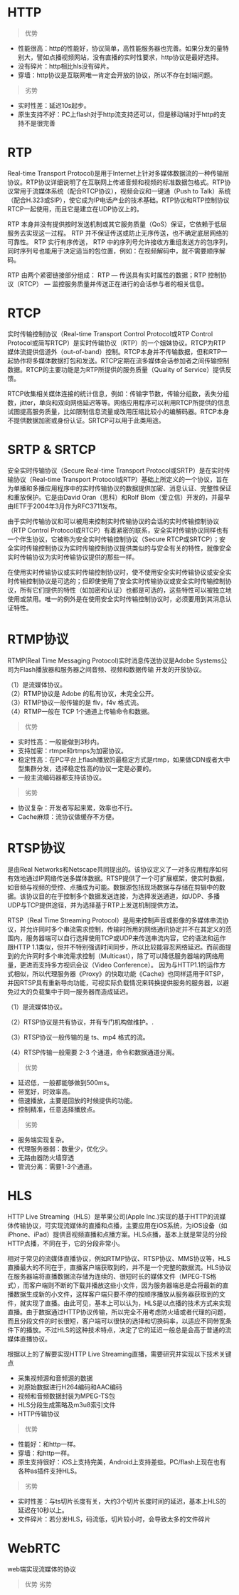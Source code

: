 

# HTTP
> 优势
* 性能很高：http的性能好，协议简单，高性能服务器也完善。如果分发的量特别大，譬如点播视频网站，没有直播的实时性要求，http协议是最好选择。
* 没有碎片：http相比hls没有碎片。
* 穿墙：http协议是互联网唯一肯定会开放的协议，所以不存在封端问题。
> 劣势
* 实时性差：延迟10s起步。
* 原生支持不好：PC上flash对于http流支持还可以，但是移动端对于http的支持不是很完善

# RTP

Real-time Transport Protocol)是用于Internet上针对多媒体数据流的一种传输层协议。RTP协议详细说明了在互联网上传递音频和视频的标准数据包格式。RTP协议常用于流媒体系统（配合RTCP协议），视频会议和一键通（Push to Talk）系统（配合H.323或SIP），使它成为IP电话产业的技术基础。RTP协议和RTP控制协议RTCP一起使用，而且它是建立在UDP协议上的。 

RTP 本身并没有提供按时发送机制或其它服务质量（QoS）保证，它依赖于低层服务去实现这一过程。 RTP 并不保证传送或防止无序传送，也不确定底层网络的可靠性。 RTP 实行有序传送， RTP 中的序列号允许接收方重组发送方的包序列，同时序列号也能用于决定适当的包位置，例如：在视频解码中，就不需要顺序解码。

RTP 由两个紧密链接部分组成： RTP ― 传送具有实时属性的数据；RTP 控制协议（RTCP） ― 监控服务质量并传送正在进行的会话参与者的相关信息。

# RTCP

实时传输控制协议（Real-time Transport Control Protocol或RTP Control Protocol或简写RTCP）是实时传输协议（RTP）的一个姐妹协议。RTCP为RTP媒体流提供信道外（out-of-band）控制。RTCP本身并不传输数据，但和RTP一起协作将多媒体数据打包和发送。RTCP定期在流多媒体会话参加者之间传输控制数据。RTCP的主要功能是为RTP所提供的服务质量（Quality of Service）提供反馈。

RTCP收集相关媒体连接的统计信息，例如：传输字节数，传输分组数，丢失分组数，jitter，单向和双向网络延迟等等。网络应用程序可以利用RTCP所提供的信息试图提高服务质量，比如限制信息流量或改用压缩比较小的编解码器。RTCP本身不提供数据加密或身份认证。SRTCP可以用于此类用途。

# SRTP & SRTCP

安全实时传输协议（Secure Real-time Transport Protocol或SRTP）是在实时传输协议（Real-time Transport Protocol或RTP）基础上所定义的一个协议，旨在为单播和多播应用程序中的实时传输协议的数据提供加密、消息认证、完整性保证和重放保护。它是由David Oran（思科）和Rolf Blom（爱立信）开发的，并最早由IETF于2004年3月作为RFC3711发布。

由于实时传输协议和可以被用来控制实时传输协议的会话的实时传输控制协议（RTP Control Protocol或RTCP）有着紧密的联系，安全实时传输协议同样也有一个伴生协议，它被称为安全实时传输控制协议（Secure RTCP或SRTCP）；安全实时传输控制协议为实时传输控制协议提供类似的与安全有关的特性，就像安全实时传输协议为实时传输协议提供的那些一样。

在使用实时传输协议或实时传输控制协议时，使不使用安全实时传输协议或安全实时传输控制协议是可选的；但即使使用了安全实时传输协议或安全实时传输控制协议，所有它们提供的特性（如加密和认证）也都是可选的，这些特性可以被独立地使用或禁用。唯一的例外是在使用安全实时传输控制协议时，必须要用到其消息认证特性。

# RTMP协议

RTMP(Real Time Messaging Protocol)实时消息传送协议是Adobe Systems公司为Flash播放器和服务器之间音频、视频和数据传输 开发的开放协议。

（1）是流媒体协议。  
（2）RTMP协议是 Adobe 的私有协议，未完全公开。  
（3）RTMP协议一般传输的是 flv，f4v 格式流。  
（4）RTMP一般在 TCP 1个通道上传输命令和数据。

> 优势

* 实时性高：一般能做到3秒内。
* 支持加密：rtmpe和rtmps为加密协议。
* 稳定性高：在PC平台上flash播放的最稳定方式是rtmp，如果做CDN或者大中型集群分发，选择稳定性高的协议一定是必要的。
* 一般主流编码器都支持该协议。

> 劣势

*  协议复杂：开发者写起来累，效率也不行。
*  Cache麻烦：流协议做缓存不方便。

# RTSP协议

是由Real Networks和Netscape共同提出的。该协议定义了一对多应用程序如何有效地通过IP网络传送多媒体数据。RTSP提供了一个可扩展框架，使实时数据，如音频与视频的受控、点播成为可能。数据源包括现场数据与存储在剪辑中的数据。该协议目的在于控制多个数据发送连接，为选择发送通道，如UDP、多播UDP与TCP提供途径，并为选择基于RTP上发送机制提供方法。

RTSP（Real Time Streaming Protocol）是用来控制声音或影像的多媒体串流协议，并允许同时多个串流需求控制，传输时所用的网络通讯协定并不在其定义的范围内，服务器端可以自行选择使用TCP或UDP来传送串流内容，它的语法和运作跟HTTP 1.1类似，但并不特别强调时间同步，所以比较能容忍网络延迟。而前面提到的允许同时多个串流需求控制（Multicast），除了可以降低服务器端的网络用量，更进而支持多方视讯会议（Video Conference）。 因为与HTTP1.1的运作方式相似，所以代理服务器《Proxy》的快取功能《Cache》也同样适用于RTSP，并因RTSP具有重新导向功能，可视实际负载情况来转换提供服务的服务器，以避免过大的负载集中于同一服务器而造成延迟。

（1）是流媒体协议。

（2）RTSP协议是共有协议，并有专门机构做维护。.

（3）RTSP协议一般传输的是 ts、mp4 格式的流。

（4）RTSP传输一般需要 2-3 个通道，命令和数据通道分离。

> 优势

* 延迟低，一般都能够做到500ms。
* 带宽好，时效率高。
* 倍速播放，主要是回放的时候提供的功能。
* 控制精准，任意选择播放点。
> 劣势
* 服务端实现复杂。
* 代理服务器弱：数量少，优化少。
* 无路由器防火墙穿透
* 管流分离：需要1-3个通道。

# HLS

HTTP Live Streaming（HLS）是苹果公司(Apple Inc.)实现的基于HTTP的流媒体传输协议，可实现流媒体的直播和点播，主要应用在iOS系统，为iOS设备（如iPhone、iPad）提供音视频直播和点播方案。HLS点播，基本上就是常见的分段HTTP点播，不同在于，它的分段非常小。

相对于常见的流媒体直播协议，例如RTMP协议、RTSP协议、MMS协议等，HLS直播最大的不同在于，直播客户端获取到的，并不是一个完整的数据流。HLS协议在服务器端将直播数据流存储为连续的、很短时长的媒体文件（MPEG-TS格式），而客户端则不断的下载并播放这些小文件，因为服务器端总是会将最新的直播数据生成新的小文件，这样客户端只要不停的按顺序播放从服务器获取到的文件，就实现了直播。由此可见，基本上可以认为，HLS是以点播的技术方式来实现直播。由于数据通过HTTP协议传输，所以完全不用考虑防火墙或者代理的问题，而且分段文件的时长很短，客户端可以很快的选择和切换码率，以适应不同带宽条件下的播放。不过HLS的这种技术特点，决定了它的延迟一般总是会高于普通的流媒体直播协议。　

根据以上的了解要实现HTTP Live Streaming直播，需要研究并实现以下技术关键点

* 采集视频源和音频源的数据
* 对原始数据进行H264编码和AAC编码
* 视频和音频数据封装为MPEG-TS包
* HLS分段生成策略及m3u8索引文件
* HTTP传输协议

> 优势
* 性能好：和http一样。
* 穿墙：和http一样。
* 原生支持很好：iOS上支持完美，Android上支持差些。PC/flash上现在也有各种as插件支持HLS。
> 劣势
* 实时性差：与ts切片长度有关，大约3个切片长度时间的延迟，基本上HLS的延迟在10秒以上。
* 文件碎片：若分发HLS，码流低，切片较小时，会导致太多的文件碎片

# WebRTC

web端实现流媒体的协议

> 优势
> 劣势
